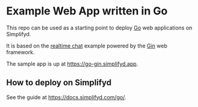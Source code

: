 # Example Web App written in Go

This repo can be used as a starting point to deploy [Go](https://golang.org/) web applications on Simplifyd.

It is based on the [realtime chat](https://github.com/gin-gonic/examples/tree/master/realtime-advanced) example powered by the [Gin](https://github.com/gin-gonic/gin) web framework.

The sample app is up at https://go-gin.simplifyd.app.

## How to deploy on Simplifyd

See the guide at https://docs.simplifyd.com/go/.
